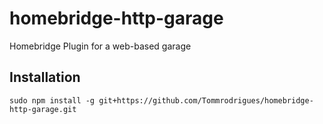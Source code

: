 # homebridge-http-garage
Homebridge Plugin for a web-based garage

## Installation

```
sudo npm install -g git+https://github.com/Tommrodrigues/homebridge-http-garage.git
```

